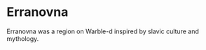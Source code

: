 # Erranovna

<meta property="og:description" content="Erranovna was a region on Warble-d inspired by slavic culture and mythology.">

Erranovna was a region on Warble-d inspired by slavic culture and mythology.